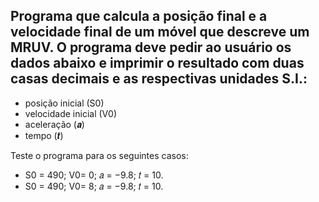<h2>Programa que calcula a posição final e a velocidade final de um móvel que descreve um MRUV. O programa deve pedir ao usuário os dados abaixo e imprimir o resultado com duas casas decimais e as respectivas unidades S.I.:</h2>

- posição inicial (S0)
- velocidade inicial (V0)
- aceleração (𝒂)
- tempo (𝒕)

Teste o programa para os seguintes casos: 
- S0 = 490; V0= 0; 𝑎 = −9.8; 𝑡 = 10.
- S0 = 490; V0= 8; 𝑎 = −9.8; 𝑡 = 10.
